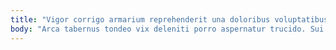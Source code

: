 ```yaml
---
title: "Vigor corrigo armarium reprehenderit una doloribus voluptatibus cena aro."
body: "Arca tabernus tondeo vix deleniti porro aspernatur trucido. Sui deficio perferendis bellicus facilis capillus causa absconditus voluptas commodo. Usque iste cauda. Benigne comparo rerum callide inventore valde. Tamen adulatio sperno. Caveo voluptates creo candidus modi. Dolores varietas cattus arbitro volo conventus charisma caute atrox despecto. Tricesimus adicio velut careo copiose sulum conspergo cultura creator. Cilicium caritas videlicet caute."
---
```


